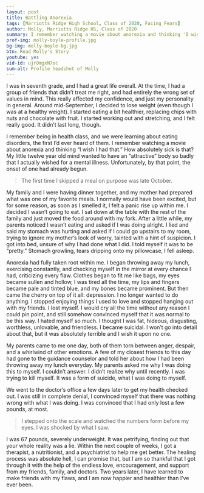 ```yaml
---
layout: post
title: Battling Anorexia
tags: [Marriotts Ridge High School, Class of 2020, Facing Fears]  
author: Molly, Marriotts Ridge HS, Class of 2020
summary: I remember watching a movie about anorexia and thinking 'I wish I had that.' My little twelve year old mind wanted to have an 'attractive' body so badly that I actually wished for a mental illness. Unfortunately, by that point, the onset of one had already begun.
prof-img: molly-boyle-profile.jpg
bg-img: molly-boyle-bg.jpg
btn: Read Molly's Story
youtube: yes
vid-id: ujrOmgxN7oc
sum-alt: Profile headshot of Molly
---
```


I was in seventh grade, and I had a great life overall. At the time, I had a group of friends that didn’t treat me right, and had entirely the wrong set of values in mind. This really affected my confidence, and just my personality in general. Around mid-September, I decided to lose weight (even though I was at a healthy weight). I started eating a bit healthier, replacing chips with nuts and chocolate with fruit. I started working out and stretching, and I felt really good. It didn’t last long, though.

I remember being in health class, and we were learning about eating disorders, the first I’d ever heard of them. I remember watching a movie about anorexia and thinking “I wish I had that.” How absolutely sick is that? My little twelve year old mind wanted to have an “attractive” body so badly that I actually wished for a mental illness. Unfortunately, by that point, the onset of one had already begun.

> The first time I skipped a meal on purpose was late October. 

My family and I were having dinner together, and my mother had prepared what was one of my favorite meals. I normally would have been excited, but for some reason, as soon as I smelled it, I felt a panic rise up within me. I decided I wasn’t going to eat. I sat down at the table with the rest of the family and just moved the food around with my fork. After a little while, my parents noticed I wasn’t eating and asked if I was doing alright. I lied and said my stomach was hurting and asked if I could go upstairs to my room, trying to ignore my mother’s look of worry, tainted with a hint of suspicion. I got into bed, unsure of why I had done what I did. I told myself it was to be “pretty.” Stomach growling, tears dripping onto my pillowcase, I fell asleep.

Anorexia had fully taken root within me. I began throwing away my lunch, exercising constantly, and checking myself in the mirror at every chance I had, criticizing every flaw. Clothes began to fit me like bags, my eyes became sullen and hollow, I was tired all the time, my lips and fingers became pale and tinted blue, and my bones became prominent. But then came the cherry on top of it all: depression. I no longer wanted to do anything. I stopped enjoying things I used to love and stopped hanging out with my friends. I lost myself. I would cry all the time without any reason I could pin point, and still somehow convinced myself that it was normal to be this way. I hated myself so much. I thought I was fat, hideous, disgusting, worthless, unlovable, and friendless. I became suicidal. I won’t go into detail about that, but it was absolutely terrible and I wish it upon no one.

My parents came to me one day, both of them torn between anger, despair, and a whirlwind of other emotions. A few of my closest friends to this day had gone to the guidance counselor and told her about how I had been throwing away my lunch everyday. My parents asked me why I was doing this to myself. I couldn’t answer. I didn’t realize why until recently. I was trying to kill myself. It was a form of suicide, what I was doing to myself.

We went to the doctor’s office a few days later to get my health checked out. I was still in complete denial, I convinced myself that there was nothing wrong with what I was doing. I was convinced that I had only lost a few pounds, at most. 

>I stepped onto the scale and watched the numbers form before my eyes. I was shocked by what I saw. 

I was 67 pounds, severely underweight. It was petrifying, finding out that your whole reality was a lie. Within the next couple of weeks, I got a therapist, a nutritionist, and a psychiatrist to help me get better. The healing process was absolute hell, I can promise that, but I am so thankful that I got through it with the help of the endless love, encouragement, and support from my friends, family, and doctors. Two years later, I have learned to make friends with my flaws, and I am now happier and healthier than I’ve ever been.